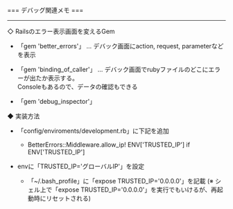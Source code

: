 

=== デバッグ関連メモ ===

----------------------------------------------------------------------------------------
◇ Railsのエラー表示画面を変えるGem

* 「gem 'better_errors'」     ... デバック画面にaction, request, parameterなどを表示

* 「gem 'binding_of_caller'」 ... デバック画面でrubyファイルのどこにエラーが出たか表示する。<br>
				  Consoleもあるので、データの確認もできる
* 「gem 'debug_inspector'」


◆ 実装方法
* 「config/enviroments/development.rb」に下記を追加
   - BetterErrors::Middleware.allow_ip! ENV['TRUSTED_IP'] if ENV['TRUSTED_IP'] 

* envに「TRUSTED_IP='グローバルIP'」を設定
   - 「~/.bash_profile」に「expose TRUSTED_IP='0.0.0.0'」を記載
      (※ シェル上で「expose TRUSTED_IP='0.0.0.0'」を実行でもいけるが、再起動時にリセットされる)

